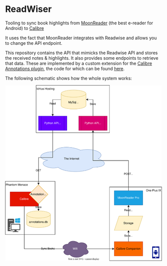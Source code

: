 # ReadWiser

Tooling to sync book highlights from [MoonReader](https://play.google.com/store/apps/details?id=com.flyersoft.moonreaderp&hl=nl&gl=US) (the best e-reader for Android) to [Calibre](https://calibre-ebook.com/)

It uses the fact that MoonReader integrates with Readwise and allows you to change the API endpoint.

This repository contains the API that mimicks the Readwise API and stores the received notes & highlights. It also provides some endpoints to retrieve that data. These are implemented by a custom extension for the [Calibre Annotations plugin](https://www.mobileread.com/forums/showthread.php?t=241206), the code for which can be found [here](https://github.com/bramvandenbussche/calibre-annotations/blob/feature/readwiser-importer/readers/ReadWiserApp.py).

The following schematic shows how the whole system works:

![Schematic](docs/readwiser.svg)
